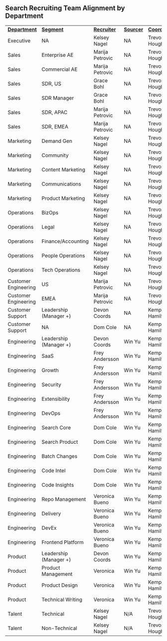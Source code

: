 ## **Search Recruiting Team Alignment by Department**

<table>
  <tr>
   <td><strong><span style="text-decoration:underline;">Department</span></strong>
   </td>
   <td><strong><span style="text-decoration:underline;">Segment</span></strong>
   </td>
   <td><strong><span style="text-decoration:underline;">Recruiter </span></strong>
   </td>
   <td><strong><span style="text-decoration:underline;">Sourcer</span></strong>
   </td>
   <td><strong><span style="text-decoration:underline;">Coordinator</span></strong>
   </td>
 </tr>
  <tr>
   <td>Executive

   </td>
   <td>NA

   </td>
   <td>Kelsey Nagel

   </td>
   <td>NA

   </td>
   <td>Trevor Houghton

   </td>
  </tr>
  <tr>
   <td>Sales

   </td>
   <td>Enterprise AE

   </td>
   <td>Marija Petrovic

   </td>
   <td>NA

   </td>
   <td>Trevor Houghton

   </td>
  </tr>
  <tr>
   <td>Sales

   </td>
   <td>Commercial AE

   </td>
   <td>Marija Petrovic

   </td>
   <td>NA

   </td>
   <td>Trevor Houghton

   </td>
  </tr>
  <tr>
   <td>Sales

   </td>
   <td>SDR, US

   </td>
   <td>Grace Bohl

   </td>
   <td>NA

   </td>
   <td>Trevor Houghton

   </td>
  </tr>
  <tr>
   <td>Sales

   </td>
   <td>SDR Manager

   </td>
   <td>Grace Bohl

   </td>
   <td>NA

   </td>
   <td>Trevor Houghton

   </td>
  </tr>
  <tr>
   <td>Sales

   </td>
   <td>SDR, APAC

   </td>
   <td>Marija Petrovic

   </td>
   <td>NA

   </td>
   <td>Trevor Houghton

   </td>
  </tr>
  <tr>
   <td>Sales

   </td>
   <td>SDR, EMEA

   </td>
   <td>Marija Petrovic

   </td>
   <td>NA

   </td>
   <td>Trevor Houghton

   </td>
  </tr>
  <tr>
   <td>Marketing

   </td>
   <td>Demand Gen

   </td>
   <td>Kelsey Nagel

   </td>
   <td>NA

   </td>
   <td>Trevor Houghton

   </td>
  </tr>
  <tr>
   <td>Marketing

   </td>
   <td>Community

   </td>
   <td>Kelsey Nagel

   </td>
   <td>NA

   </td>
   <td>Trevor Houghton

   </td>
  </tr>
  <tr>
   <td>Marketing

   </td>
   <td>Content Marketing

   </td>
   <td>Kelsey Nagel

   </td>
   <td>NA

   </td>
   <td>Trevor Houghton

   </td>
  </tr>
  <tr>
   <td>Marketing

   </td>
   <td>Communications

   </td>
   <td>Kelsey Nagel

   </td>
   <td>NA

   </td>
   <td>Trevor Houghton

   </td>
  </tr>
  <tr>
   <td>Marketing

   </td>
   <td>Product Marketing

   </td>
   <td>Kelsey Nagel

   </td>
   <td>NA

   </td>
   <td>Trevor Houghton

   </td>
  </tr>
  <tr>
   <td>Operations

   </td>
   <td>BizOps

   </td>
   <td>Kelsey Nagel

   </td>
   <td>NA

   </td>
   <td>Trevor Houghton

   </td>
  </tr>
  <tr>
   <td>Operations

   </td>
   <td>Legal

   </td>
   <td>Kelsey Nagel

   </td>
   <td>NA

   </td>
   <td>Trevor Houghton

   </td>
  </tr>
  <tr>
   <td>Operations

   </td>
   <td>Finance/Accounting

   </td>
   <td>Kelsey Nagel

   </td>
   <td>NA

   </td>
   <td>Trevor Houghton

   </td>
  </tr>
  <tr>
   <td>Operations

   </td>
   <td>People Operations

   </td>
   <td>Kelsey Nagel

   </td>
   <td>NA

   </td>
   <td>Trevor Houghton

   </td>
  </tr>
  <tr>
   <td>Operations

   </td>
   <td>Tech Operations

   </td>
   <td>Kelsey Nagel

   </td>
   <td>NA

   </td>
   <td>Trevor Houghton

   </td>
  </tr>
  <tr>
   <td>Customer Engineering

   </td>
   <td>US

   </td>
   <td>Marija Petrovic

   </td>
   <td>NA

   </td>
   <td>Trevor Houghton

   </td>
  </tr>
  <tr>
   <td>Customer Engineering

   </td>
   <td>EMEA

   </td>
   <td>Marija Petrovic

   </td>
   <td>NA

   </td>
   <td>Trevor Houghton

   </td>
  </tr>
  <tr>
   <td>Customer Support

   </td>
   <td>Leadership (Manager +)

   </td>
   <td>Devon Coords

   </td>
   <td>NA

   </td>
   <td>Kemper Hamilton

   </td>
  </tr>
  <tr>
   <td>Customer Support

   </td>
   <td>NA

   </td>
   <td>Dom Cole

   </td>
   <td>NA

   </td>
   <td>Kemper Hamilton

   </td>
  </tr>
  <tr>
   <td>Engineering

   </td>
   <td>Leadership (Manager +)

   </td>
   <td>Devon Coords

   </td>
   <td>Win Yu

   </td>
   <td>Kemper Hamilton

   </td>
  </tr>
  <tr>
   <td>Engineering

   </td>
   <td>SaaS

   </td>
   <td>Frey Andersson

   </td>
   <td>Win Yu

   </td>
   <td>Kemper Hamilton

   </td>
  </tr>
  <tr>
   <td>Engineering

   </td>
   <td>Growth

   </td>
   <td>Frey Andersson

   </td>
   <td>Win Yu

   </td>
   <td>Kemper Hamilton

   </td>
  </tr>
  <tr>
   <td>Engineering

   </td>
   <td>Security

   </td>
   <td>Frey Andersson

   </td>
   <td>Win Yu

   </td>
   <td>Kemper Hamilton

   </td>
  </tr>
  <tr>
   <td>Engineering

   </td>
   <td>Extensibility

   </td>
   <td>Frey Andersson

   </td>
   <td>Win Yu

   </td>
   <td>Kemper Hamilton

   </td>
  </tr>
  <tr>
   <td>Engineering

   </td>
   <td>DevOps

   </td>
   <td>Frey Andersson

   </td>
   <td>Win Yu

   </td>
   <td>Kemper Hamilton

   </td>
  </tr>
  <tr>
   <td>Engineering

   </td>
   <td>Search Core

   </td>
   <td>Dom Cole

   </td>
   <td>Win Yu

   </td>
   <td>Kemper Hamilton

   </td>
  </tr>
  <tr>
   <td>Engineering

   </td>
   <td>Search Product

   </td>
   <td>Dom Cole

   </td>
   <td>Win Yu

   </td>
   <td>Kemper Hamilton

   </td>
  </tr>
  <tr>
   <td>Engineering

   </td>
   <td>Batch Changes

   </td>
   <td>Dom Cole

   </td>
   <td>Win Yu

   </td>
   <td>Kemper Hamilton

   </td>
  </tr>
  <tr>
   <td>Engineering

   </td>
   <td>Code Intel

   </td>
   <td>Dom Cole

   </td>
   <td>Win Yu

   </td>
   <td>Kemper Hamilton

   </td>
  </tr>
  <tr>
   <td>Engineering

   </td>
   <td>Code Insights

   </td>
   <td>Dom Cole

   </td>
   <td>Win Yu

   </td>
   <td>Kemper Hamilton

   </td>
  </tr>
  <tr>
   <td>Engineering

   </td>
   <td>Repo Management

   </td>
   <td>Veronica Bueno

   </td>
   <td>Win Yu

   </td>
   <td>Kemper Hamilton

   </td>
  </tr>
  <tr>
   <td>Engineering

   </td>
   <td>Delivery

   </td>
   <td>Veronica Bueno

   </td>
   <td>Win Yu

   </td>
   <td>Kemper Hamilton

   </td>
  </tr>
  <tr>
   <td>Engineering

   </td>
   <td>DevEx

   </td>
   <td>Veronica Bueno

   </td>
   <td>Win Yu

   </td>
   <td>Kemper Hamilton

   </td>
  </tr>
  <tr>
   <td>Engineering

   </td>
   <td>Frontend Platform

   </td>
   <td>Veronica Bueno

   </td>
   <td>Win Yu

   </td>
   <td>Kemper Hamilton

   </td>
  </tr>
  <tr>
   <td>Product

   </td>
   <td>Leadership (Manager +)

   </td>
   <td>Devon Coords

   </td>
   <td>Win Yu

   </td>
   <td>Kemper Hamilton

   </td>
  </tr>
  <tr>
   <td>Product

   </td>
   <td>Product Management

   </td>
   <td>Veronica

   </td>
   <td>Win Yu

   </td>
   <td>Kemper Hamilton

   </td>
  </tr>
  <tr>
   <td>Product

   </td>
   <td>Product Design

   </td>
   <td>Veronica

   </td>
   <td>Win Yu

   </td>
   <td>Kemper Hamilton

   </td>
  </tr>
  <tr>
   <td>Product

   </td>
   <td>Technical Writing

   </td>
   <td>Veronica

   </td>
   <td>Win Yu

   </td>
   <td>Kemper Hamilton

   </td>
  </tr>
  <tr>
   <td>Talent

   </td>
   <td>Technical

   </td>
   <td>Kelsey Nagel

   </td>
   <td>N/A

   </td>
   <td>Trevor Houghton

   </td>
  </tr>
  <tr>
   <td>Talent

   </td>
   <td>Non-Technical

   </td>
   <td>Kelsey Nagel

   </td>
   <td>N/A

   </td>
   <td>Trevor Houghton

   </td>
  </tr>
